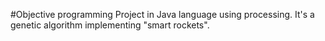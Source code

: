 #Objective programming
Project in Java language using processing. It's a genetic algorithm implementing "smart rockets".
